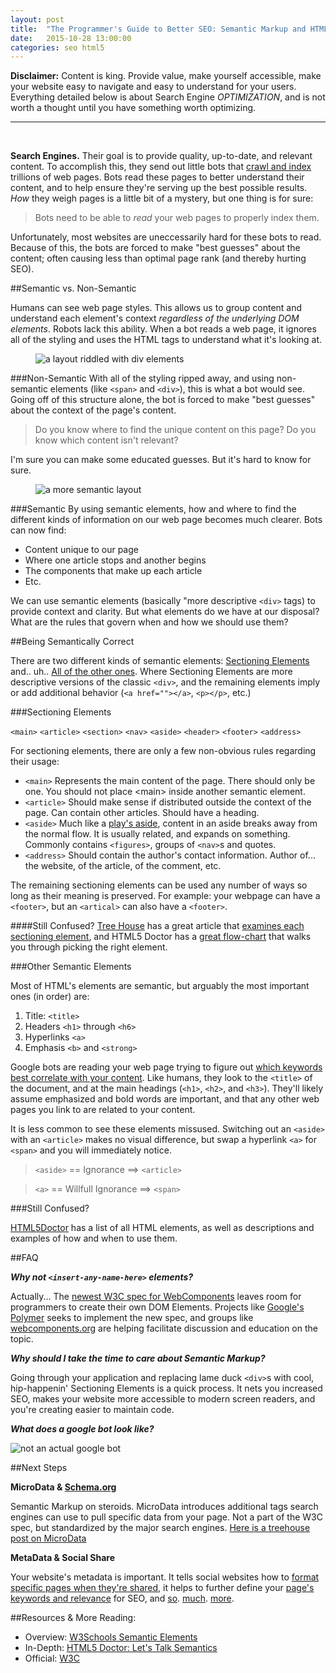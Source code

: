 ```yaml
---
layout: post
title:  "The Programmer's Guide to Better SEO: Semantic Markup and HTML5"
date:   2015-10-28 13:00:00
categories: seo html5
---
```


**Disclaimer:** Content is king. Provide value, make yourself accessible, make your website easy to navigate and easy to understand for your users. Everything detailed below is about Search Engine _OPTIMIZATION_, and is not worth a thought until you have something worth optimizing.

<hr /><br />


**Search Engines.** Their goal is to provide quality, up-to-date, and relevant content. To accomplish this, they send out little bots that [crawl and index](https://www.google.com/insidesearch/howsearchworks/crawling-indexing.html) trillions of web pages. Bots read these pages to better understand their content, and to help ensure they're serving up the best possible results. _How_ they weigh pages is a little bit of a mystery, but one thing is for sure:

> Bots need to be able to _read_ your web pages to properly index them.

Unfortunately, most websites are uneccessarily hard for these bots to read. Because of this, the bots are forced to make "best guesses" about the content; often causing less than optimal page rank (and thereby hurting SEO).

##Semantic vs. Non-Semantic

Humans can see web page styles. This allows us to group content and understand each element's context _regardless of the underlying DOM elements_. Robots lack this ability. When a bot reads a web page, it ignores all of the styling and uses the HTML tags to understand what it's looking at.

<figure class="w-3 pull-l">
	<img src="{{ page.url  | replace:'/posts/','/' | prepend: '/assets' }}non-semantic-layout.png" alt="a layout riddled with div elements" />
</figure>

###Non-Semantic
With all of the styling ripped away, and using non-semantic elements (like `<span>` and `<div>`), this is what a bot would see. Going off of this structure alone, the bot is forced to make "best guesses" about the context of the page's content. 

> Do you know where to find the unique content on this page? Do you know which content isn't relevant?

I'm sure you can make some educated guesses. But it's hard to know for sure.

<figure class="w-3 pull-r">
	<img src="{{ page.url  | replace:'/posts/','/' | prepend: '/assets' }}semantic-layout.png" alt="a more semantic layout" />
</figure>

###Semantic
By using semantic elements, how and where to find the different kinds of information on our web page becomes much clearer. Bots can now find: 

- Content unique to our page
- Where one article stops and another begins
- The components that make up each article
- Etc.

We can use semantic elements (basically "more descriptive `<div>` tags) to provide context and clarity. But what elements do we have at our disposal? What are the rules that govern when and how we should use them?


##Being Semantically Correct

There are two different kinds of semantic elements: [Sectioning Elements](http://blog.teamtreehouse.com/use-html5-sectioning-elements) and.. uh.. [All of the other ones](http://www.w3schools.com/tags/default.asp). Where Sectioning Elements are more descriptive versions of the classic `<div>`, and the remaining elements imply or add additional behavior (`<a href=""></a>`, `<p></p>`, etc.)

###Sectioning Elements

`<main>` `<article>` `<section>` `<nav>` `<aside>` `<header>` `<footer>` `<address>`

For sectioning elements, there are only a few non-obvious rules regarding their usage:

- `<main>` Represents the main content of the page. There should only be one. You should not place &lt;main&gt; inside another semantic element.
- `<article>` Should make sense if distributed outside the context of the page. Can contain other articles. Should have a heading.
- `<aside>` Much like a [play's aside](https://en.wikipedia.org/wiki/Aside), content in an aside breaks away from the normal flow. It is usually related, and expands on something. Commonly contains `<figures>`, groups of `<nav>`s and quotes.
- `<address>` Should contain the author's contact information. Author of... the website, of the article, of the comment, etc.

The remaining sectioning elements can be used any number of ways so long as their meaning is preserved. For example: your webpage can have a `<footer>`, but an `<artical>` can also have a `<footer>`.

####Still Confused? 
[Tree House](https://teamtreehouse.com/) has a great article that [examines each sectioning element](http://blog.teamtreehouse.com/use-html5-sectioning-elements), and HTML5 Doctor has a [great flow-chart](http://html5doctor.com/downloads/h5d-sectioning-flowchart.png) that walks you through picking the right element.

###Other Semantic Elements

Most of HTML's elements are semantic, but arguably the most important ones (in order) are:

1. Title: `<title>`
2. Headers `<h1>` through `<h6>`
3. Hyperlinks `<a>`
4. Emphasis `<b>` and `<strong>`

Google bots are reading your web page trying to figure out [which keywords best correlate with your content](https://support.google.com/webmasters/answer/35255?hl=en). Like humans, they look to the `<title>` of the document, and at the main headings (`<h1>`, `<h2>`, and `<h3>`). They'll likely assume emphasized and bold words are important, and that any other web pages you link to are related to your content.

It is less common to see these elements missused. Switching out an `<aside>` with an `<article>` makes no visual difference, but swap a hyperlink `<a>` for `<span>` and you will immediately notice.

> `<aside>` == Ignorance ==> `<article>`

> `<a>` == Willfull Ignorance ==> `<span>`


###Still Confused?

[HTML5Doctor](http://html5doctor.com/) has a list of all HTML elements, as well as descriptions and examples of how and when to use them.


##FAQ

**_Why not `<insert-any-name-here>` elements?_**

Actually... The [newest W3C spec for WebComponents](http://www.w3.org/wiki/WebComponents/) leaves room for programmers to create their own DOM Elements. Projects like [Google's Polymer](https://www.polymer-project.org/1.0/) seeks to implement the new spec, and groups like [webcomponents.org](http://webcomponents.org/) are helping facilitate discussion and education on the topic.

**_Why should I take the time to care about Semantic Markup?_**

Going through your application and replacing lame duck `<div>`s with cool, hip-happenin' Sectioning Elements is a quick process. It nets you increased SEO, makes your website more accessible to modern screen readers, and you're creating easier to maintain code.


**_What does a google bot look like?_**

<figure class="w-3" style="margin: 0 auto;">
	<img src="{{ page.url  | replace:'/posts/','/' | prepend: '/assets' }}google-bot.png" alt="not an actual google bot" />
</figure>


##Next Steps

**MicroData &amp; [Schema.org](http://www.schema.org/)**

Semantic Markup on steroids. MicroData introduces additional tags search engines can use to pull specific data from your page. Not a part of the W3C spec, but standardized by the major search engines. [Here is a treehouse post on MicroData](http://blog.teamtreehouse.com/writing-semantic-microformats-amp-microdata-in-html-markup)


**MetaData &amp; Social Share**

Your website's metadata is important. It tells social websites how to [format specific pages when they're shared](http://www.quicksprout.com/2013/03/25/social-media-meta-tags-how-to-use-open-graph-and-cards/), it helps to further define your [page's keywords and relevance](http://webdesign.tutsplus.com/articles/meta-tags-and-seo--webdesign-9683) for SEO, and [so](http://secretsaucehq.com/blog/social-media/the-ultimate-guide-to-social-media-meta-tags/). [much](https://github.com/antistatique/electron2015/issues/3). [more](http://blog.hubspot.com/marketing/seo-tactics-2015).


##Resources & More Reading: 
- Overview: [W3Schools Semantic Elements][W3Schools]
- In-Depth: [HTML5 Doctor: Let's Talk Semantics][HTML5Doctor]
- Official: [W3C][W3C]

[W3Schools]:    http://www.w3schools.com/html/html5_semantic_elements.asp
[HTML5Doctor]: 	http://html5doctor.com/lets-talk-about-semantics/
[W3C]: 			http://www.w3.org/TR/html5/dom.html#dom
